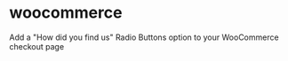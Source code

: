 woocommerce
===========

Add a "How did you find us" Radio Buttons option to your WooCommerce checkout page